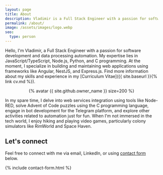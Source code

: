 ```yaml
---
layout: page
title: About
description: Vladimir is a Full Stack Engineer with a passion for software development and data processing automation. His expertise lies in JavaScript/TypeScript, Node.js, Python, and C programming.
permalink: /about/
image: /assets/images/logo.webp
seo:
  type: person
---
```


Hello, I'm Vladimir, a Full Stack Engineer with a passion for software development and data processing automation. My expertise lies in JavaScript/TypeScript, Node.js, Python, and C programming. At the moment, I specialize in building and maintaining web applications using frameworks like Angular, NestJS, and Express.js. Find more information about my skills and experience in my [Curriculum Vitae]({{ site.baseurl }}{% link cv.md %}).

<p style="text-align: center;">{% avatar {{ site.github.owner_name }} size=200 %}</p>

In my spare time, I delve into web services integration using tools like Node-RED, solve Advent of Code puzzles using the C programming language, engage in bot development for the Telegram platform, and explore other activities related to automation just for fun. When I'm not immersed in the tech world, I enjoy hiking and playing video games, particularly colony simulators like RimWorld and Space Haven.

## Let's connect

Feel free to connect with me via email, LinkedIn, or using [contact form](#contact) below.

{% include contact-form.html %}
